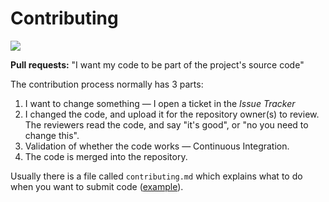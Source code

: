 # Contributing

![](https://lh3.googleusercontent.com/2wz4sV-xfH2EFzXiX-oEJ0pn760rInWujWL9GQC-cFn4fhciNV6GcFd96q0ETC-tHT-j62QJXosmgwHGtN_N16Jm01eY_bGrZH7z3byyhc4S3Onf9nAbKIuxcCMAEBTgC1ati6Nj)

**Pull requests:** "I want my code to be part of the project's source code"

The contribution process normally has 3 parts:

1. I want to change something &mdash; I open a ticket in the *Issue Tracker*
2. I changed the code, and upload it for the repository owner(s) to review. The reviewers read the code, and say "it's good", or "no you need to change this".
3. Validation of whether the code works &mdash; Continuous Integration.
4. The code is merged into the repository.

Usually there is a file called `contributing.md` which explains what to do when you want to submit code ([example](https://github.com/k1LoW/awspec/blob/master/doc/contributing.md)).
